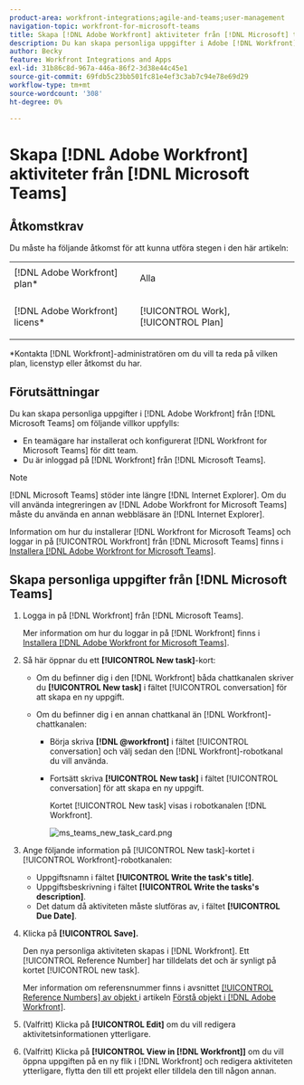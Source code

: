 ```yaml
---
product-area: workfront-integrations;agile-and-teams;user-management
navigation-topic: workfront-for-microsoft-teams
title: Skapa [!DNL Adobe Workfront] aktiviteter från [!DNL Microsoft] team
description: Du kan skapa personliga uppgifter i Adobe [!DNL Workfront] från Microsoft Teams om en teamägare har installerat och konfigurerat [!DNL Workfront] för Microsoft Teams för ditt team och du är inloggad på Workfront från Microsoft Teams.
author: Becky
feature: Workfront Integrations and Apps
exl-id: 31b86c8d-967a-446a-86f2-3d38e44c45e1
source-git-commit: 69fdb5c23bb501fc81e4ef3c3ab7c94e78e69d29
workflow-type: tm+mt
source-wordcount: '308'
ht-degree: 0%

---
```


# Skapa [!DNL Adobe Workfront] aktiviteter från [!DNL Microsoft Teams]

<!--

>[!NOTE]
>
>As of July 1, 2025, Microsoft will remove support for the Classic Teams desktop app. As a result, the Workfront integration with Microsoft Teams will not be supported after the Classic Teams desktop app is no longer available.

-->

## Åtkomstkrav

Du måste ha följande åtkomst för att kunna utföra stegen i den här artikeln:

<table style="table-layout:auto"> 
 <col> 
 <col> 
 <tbody> 
  <tr> 
   <td role="rowheader">[!DNL Adobe Workfront] plan*</td> 
   <td> <p>Alla</p> </td> 
  </tr> 
  <tr> 
   <td role="rowheader">[!DNL Adobe Workfront] licens*</td> 
   <td> <p>[!UICONTROL Work], [!UICONTROL Plan]</p> </td> 
  </tr>
 </tbody> 
</table>

&#42;Kontakta [!DNL Workfront]-administratören om du vill ta reda på vilken plan, licenstyp eller åtkomst du har.

## Förutsättningar

Du kan skapa personliga uppgifter i [!DNL Adobe Workfront] från [!DNL Microsoft Teams] om följande villkor uppfylls:

* En teamägare har installerat och konfigurerat [!DNL Workfront for Microsoft Teams] för ditt team.
* Du är inloggad på [!DNL Workfront] från [!DNL Microsoft Teams].

>[!NOTE]
>
>[!DNL Microsoft Teams] stöder inte längre [!DNL Internet Explorer]. Om du vill använda integreringen av [!DNL Adobe Workfront for Microsoft Teams] måste du använda en annan webbläsare än [!DNL Internet Explorer].

Information om hur du installerar [!DNL Workfront for Microsoft Teams] och loggar in på [!UICONTROL Workfront] från [!DNL Microsoft Teams] finns i [Installera [!DNL Adobe Workfront for Microsoft Teams]](../../workfront-integrations-and-apps/using-workfront-with-microsoft-teams/install-workfront-ms-teams.md).

## Skapa personliga uppgifter från [!DNL Microsoft Teams]

1. Logga in på [!DNL Workfront] från [!DNL Microsoft Teams].

   Mer information om hur du loggar in på [!DNL Workfront] finns i [Installera [!DNL Adobe Workfront for Microsoft Teams]](../../workfront-integrations-and-apps/using-workfront-with-microsoft-teams/install-workfront-ms-teams.md).

1. Så här öppnar du ett **[!UICONTROL New task]**-kort:

   * Om du befinner dig i den [!DNL Workfront] båda chattkanalen skriver du **[!UICONTROL New task]** i fältet [!UICONTROL conversation] för att skapa en ny uppgift.
   * Om du befinner dig i en annan chattkanal än [!DNL Workfront]-chattkanalen:

      * Börja skriva **[!DNL @workfront]** i fältet [!UICONTROL conversation] och välj sedan den [!DNL Workfront]-robotkanal du vill använda.
      * Fortsätt skriva **[!UICONTROL New task]** i fältet [!UICONTROL conversation] för att skapa en ny uppgift.

        Kortet [!UICONTROL New task] visas i robotkanalen [!DNL Workfront].

        ![ms_teams_new_task_card.png](assets/ms-teams-new-task-card-350x181.png)

1. Ange följande information på [!UICONTROL New task]-kortet i [!UICONTROL Workfront]-robotkanalen:

   * Uppgiftsnamn i fältet **[!UICONTROL Write the task's title]**.
   * Uppgiftsbeskrivning i fältet **[!UICONTROL Write the tasks's description]**.
   * Det datum då aktiviteten måste slutföras av, i fältet **[!UICONTROL Due Date]**.

1. Klicka på **[!UICONTROL Save].**

   Den nya personliga aktiviteten skapas i [!DNL Workfront]. Ett [!UICONTROL Reference Number] har tilldelats det och är synligt på kortet [!UICONTROL new task].

   Mer information om referensnummer finns i avsnittet [[!UICONTROL Reference Numbers] av objekt ](../../workfront-basics/navigate-workfront/workfront-navigation/understand-objects.md#understanding-reference-numbers-of-objects) i artikeln [Förstå objekt i [!DNL Adobe Workfront]](../../workfront-basics/navigate-workfront/workfront-navigation/understand-objects.md).

1. (Valfritt) Klicka på **[!UICONTROL Edit]** om du vill redigera aktivitetsinformationen ytterligare.
1. (Valfritt) Klicka på **[!UICONTROL View in [!DNL Workfront]]** om du vill öppna uppgiften på en ny flik i [!DNL Workfront] och redigera aktiviteten ytterligare, flytta den till ett projekt eller tilldela den till någon annan.
